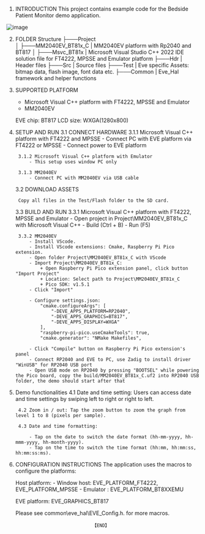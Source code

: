 1. INTRODUCTION
    This project contains example code for the Bedside Patient Monitor demo application.


![image](https://github.com/user-attachments/assets/5467df6e-da1c-4e97-aef2-3834d56d19f0)

2. FOLDER Structure
    ├───Project                  
    │   ├───MM2040EV_BT81x_C | MM2040EV platform with Rp2040 and BT817
    │   ├───Msvc_BT81x       | Microsoft Visual Studio C++ 2022 IDE solution file for FT4222, MPSSE and Emulator platform
    ├───Hdr                  | Header files
    ├───Src                  | Source files
    ├───Test                 | Eve specific Assets: bitmap data, flash image, font data etc. 
    ├───Common               | Eve_Hal framework and helper functions

2. SUPPORTED PLATFORM
    * Microsoft Visual C++ platform with FT4222, MPSSE and Emulator
    * MM2040EV
    
    EVE chip: BT817
    LCD size: WXGA(1280x800)

3. SETUP AND RUN
    3.1 CONNECT HARDWARE
        3.1.1 Microsoft Visual C++ platform with FT4222 and MPSSE
            - Connect PC with EVE platform via FT4222 or MPSSE
            - Connect power to EVE platform

        3.1.2 Microsoft Visual C++ platform with Emulator
            - This setup uses window PC only
        
        3.1.3 MM2040EV
            - Connect PC with MM2040EV via USB cable

    3.2 DOWNLOAD ASSETS

        Copy all files in the Test/Flash folder to the SD card.
        
    3.3 BUILD AND RUN
        3.3.1 Microsoft Visual C++ platform with FT4222, MPSSE and Emulator
            - Open project in Project\MM2040EV_BT81x_C with Microsoft Visual C++
            - Build (Ctrl + B)
            - Run (F5)
        
        3.3.2 MM2040EV
            - Install VScode.
            - Install VScode extensions: Cmake, Raspberry Pi Pico extension.
            - Open folder Project\MM2040EV_BT81x_C with VScode
            - Import Project\MM2040EV_BT81x_C:
                + Open Raspberry Pi Pico extension panel, click button "Import Project"
                + Location: Select path to Project\MM2040EV_BT81x_C
                + Pico SDK: v1.5.1
            - Click "Import"

            - Configure settings.json:
                "cmake.configureArgs": [
                    "-DEVE_APPS_PLATFORM=RP2040",
                    "-DEVE_APPS_GRAPHICS=BT817",
                    "-DEVE_APPS_DISPLAY=WXGA"
                ],
                "raspberry-pi-pico.useCmakeTools": true,
                "cmake.generator": "NMake Makefiles",

            - Click "Compile" button on Raspberry Pi Pico extension's panel
            - Connect RP2040 and EVE to PC, use Zadig to install driver "WinUSB" for RP2040 USB port
            - Open USB mode on RP2040 by pressing "BOOTSEL" while powering the Pico board, copy the build/MM2040EV_BT81x_C.uf2 into RP2040 USB folder, the demo should start after that

4. Demo functionalities
        4.1 Date and time setting: Users can access date and time settings by swiping left to right or right to left.

        4.2 Zoom in / out: Tap the zoom button to zoom the graph from level 1 to 8 (pixels per sample).

        4.3 Date and time formatting:

            - Tap on the date to switch the date format (hh-mm-yyyy, hh-mmm-yyyy, hh-month-yyyy).
            - Tap on the time to switch the time format (hh:mm, hh:mm:ss, hh:mm:ss:ms).

5. CONFIGURATION INSTRUCTIONS
    The application uses the macros to configure the platforms: 
	
    Host platform:
        - Window host: EVE_PLATFORM_FT4222, EVE_PLATFORM_MPSSE
        - Emulator   : EVE_PLATFORM_BT8XXEMU
    
    EVE platform: EVE_GRAPHICS_BT817
    
    Please see common\eve_hal\EVE_Config.h. for more macros.
            
                                   【END】
